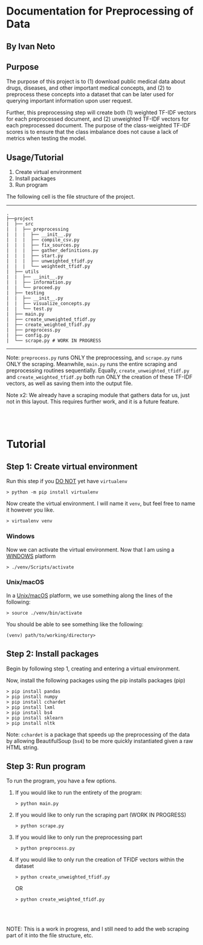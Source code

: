 # Documentation for Preprocessing of Data

## By Ivan Neto

## Purpose

The purpose of this project is to (1) download public medical data about drugs, diseases, and other important medical concepts, and (2) to preprocess these concepts into a dataset that can be later used for querying important information upon user request.

Further, this preprocessing step will create both (1) weighted TF-IDF vectors for each preprocessed document, and (2) unweighted TF-IDF vectors for each preprocessed document. The purpose of the class-weighted TF-IDF scores is to ensure that the class imbalance does not cause a lack of metrics when testing the model.

## Usage/Tutorial

1. Create virtual environment
2. Install packages
3. Run program

The following cell is the file structure of the project.

---

```
.
├──project
|  ├── src
|  |  ├── preprocessing
|  |  |  ├── __init__.py
|  |  |  ├── compile_csv.py
|  |  |  ├── fix_sources.py
|  |  |  ├── gather_definitions.py
|  |  |  ├── start.py
|  |  |  ├── unweighted_tfidf.py
|  |  |  └── weightedt_tfidf.py
|  ├── utils
|  |  ├── __init__.py
|  |  ├── information.py
|  |  └── proceed.py
|  ├── testing
|  |  ├── __init__.py
|  |  ├── visualize_concepts.py
|  |  └── test.py
|  ├── main.py
|  ├── create_unweighted_tfidf.py
|  ├── create_weighted_tfidf.py
|  ├── preprocess.py
|  ├── config.py
|  └── scrape.py # WORK IN PROGRESS
```

---

Note: `preprocess.py` runs ONLY the preprocessing, and `scrape.py` runs ONLY the scraping. Meanwhile, `main.py` runs the entire scraping and preprocessing routines sequentially. Equally, `create_unweighted_tfidf.py` and `create_weighted_tfidf.py` both run ONLY the creation of these TF-IDF vectors, as well as saving them into the output file.

Note x2: We already have a scraping module that gathers data for us, just not in this layout. This requires further work, and it is a future feature.

<br>
<br>

# Tutorial

## Step 1: Create virtual environment

Run this step if you <ins>DO NOT</ins> yet have `virtualenv`
```
> python -m pip install virtualenv
```
Now create the virtual environment. I will name it `venv`, but feel free to name it however you like.
```
> virtualenv venv
```

### Windows
Now we can activate the virtual environment. Now that I am using a <ins>WINDOWS</ins> platform
```
> ./venv/Scripts/activate
```

### Unix/macOS
In a <ins>Unix/macOS</ins> platform, we use something along the lines of the following:
```
> source ./venv/bin/activate
```
You should be able to see something like the following:
```
(venv) path/to/working/directory>
```


## Step 2: Install packages

Begin by following step 1, creating and entering a virtual environment.

Now, install the following packages using the pip installs packages (pip)

```
> pip install pandas
> pip install numpy
> pip install cchardet
> pip install lxml
> pip install bs4
> pip install sklearn
> pip install nltk
```

Note: `cchardet` is a package that speeds up the preprocessing of the data by allowing BeautifulSoup (`bs4`) to be more quickly instantiated given a raw HTML string.


## Step 3: Run program

To run the program, you have a few options.

1. If you would like to run the entirety of the program:
   ```
   > python main.py
   ```
2. If you would like to only run the scraping part (WORK IN PROGRESS)
   ```
   > python scrape.py
   ```
3. If you would like to only run the preprocessing part
   ```
   > python preprocess.py
   ```
4. If you would like to only run the creation of TFIDF vectors within the dataset
   ```
   > python create_unweighted_tfidf.py
   ```
   OR
   ```
   > python create_weighted_tfidf.py
   ```

<br>
<br>

NOTE: This is a work in progress, and I still need to add the web scraping part of it into the file structure, etc.